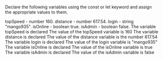 Declare the following variables using the const or let keyword and assign the appropriate values to them.

topSpeed - number 160.
distance - number 617.54.
login - string "mango935".
isOnline - boolean true.
isAdmin - boolean false.
The variable topSpeed is declared
The value of the topSpeed variable is 160
The variable distance is declared
The value of the distance variable is the number 617.54
The variable login is declared
The value of the login variable is "mango935"
The variable isOnline is declared
The value of the isOnline variable is true
The variable isAdmin is declared
The value of the isAdmin variable is false
